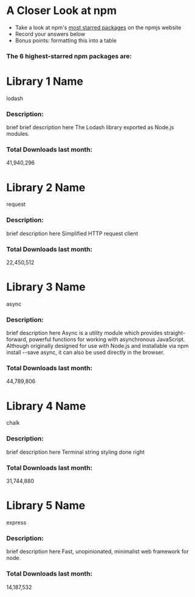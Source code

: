 # A Closer Look at npm
- Take a look at npm's [most starred packages](https://www.npmjs.com/browse/star) on the npmjs website
- Record your answers below
- Bonus points: formatting this into a table

### The 6 highest-starred npm packages are:

# Library 1 Name
lodash

### Description:
brief brief description here
The Lodash library exported as Node.js modules.

### Total Downloads last month:
41,940,296 
# Library 2 Name
request

### Description:
brief description here
Simplified HTTP request client
### Total Downloads last month:
22,450,512 
# Library 3 Name
async

### Description:
brief description here
Async is a utility module which provides straight-forward, powerful functions for working with asynchronous JavaScript. Although originally designed for use with Node.js and installable via npm install --save async, it can also be used directly in the browser.
### Total Downloads last month:
44,789,806 
# Library 4 Name
chalk
### Description:
brief description here
Terminal string styling done right
### Total Downloads last month:
31,744,880
# Library 5 Name
express
### Description:
brief description here
Fast, unopinionated, minimalist web framework for node.
### Total Downloads last month:
14,187,532